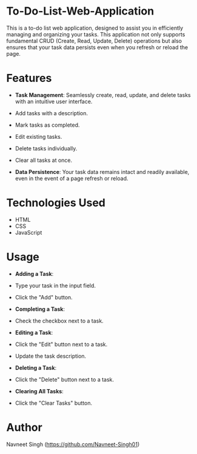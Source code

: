# To-Do-List-Web-Application

This is a to-do list web application, designed to assist you in efficiently managing and organizing your tasks. This application not only supports fundamental CRUD (Create, Read, Update, Delete) operations but also ensures that your task data persists even when you refresh or reload the page.

# Features

- **Task Management**: Seamlessly create, read, update, and delete tasks with an intuitive user interface.

- Add tasks with a description.
- Mark tasks as completed.
- Edit existing tasks.
- Delete tasks individually.
- Clear all tasks at once.

- **Data Persistence**: Your task data remains intact and readily available, even in the event of a page refresh or reload.

# Technologies Used

- HTML
- CSS
- JavaScript

# Usage

- **Adding a Task**:
- Type your task in the input field.
- Click the "Add" button.

- **Completing a Task**:
- Check the checkbox next to a task.

- **Editing a Task**:
- Click the "Edit" button next to a task.
- Update the task description.

- **Deleting a Task**:
- Click the "Delete" button next to a task.

- **Clearing All Tasks**:
- Click the "Clear Tasks" button.

# Author

Navneet Singh (https://github.com/Navneet-Singh01)